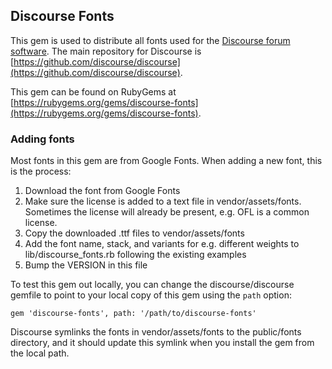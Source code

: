 ## Discourse Fonts

This gem is used to distribute all fonts used for the [Discourse forum software](https://discourse.org/). The main repository for Discourse is [https://github.com/discourse/discourse](https://github.com/discourse/discourse).

This gem can be found on RubyGems at [https://rubygems.org/gems/discourse-fonts](https://rubygems.org/gems/discourse-fonts).

### Adding fonts

Most fonts in this gem are from Google Fonts. When adding a new font, this is the process:

1. Download the font from Google Fonts
2. Make sure the license is added to a text file in vendor/assets/fonts. Sometimes the license will already be present, e.g. OFL is a common license.
3. Copy the downloaded .ttf files to vendor/assets/fonts
4. Add the font name, stack, and variants for e.g. different weights to lib/discourse_fonts.rb following the existing examples
5. Bump the VERSION in this file

To test this gem out locally, you can change the discourse/discourse gemfile to point to your local copy of this gem using the `path` option:

```
gem 'discourse-fonts', path: '/path/to/discourse-fonts'
```

Discourse symlinks the fonts in vendor/assets/fonts to the public/fonts directory, and it should update this symlink when you install the gem from the local path.
